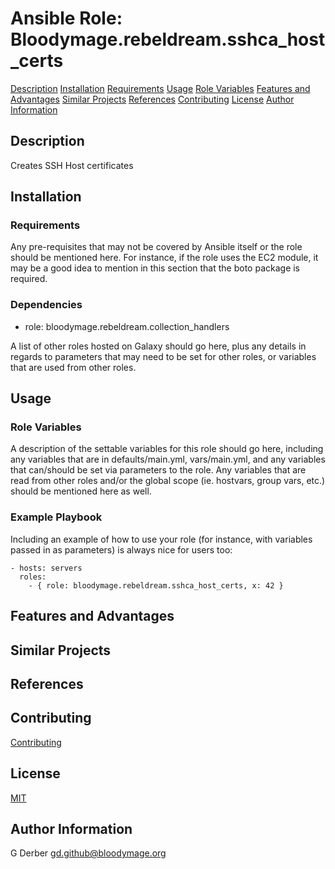 Ansible Role: Bloodymage.rebeldream.sshca_host_certs
===============

  [Description](#description)
  [Installation](#installation)
  [Requirements](#requirements)
  [Usage](#usage)
  [Role Variables](#role-variables)
  [Features and Advantages](#features-and-advantages)
  [Similar Projects](#similar-projects)
  [References](#references)
  [Contributing](#contributing)
  [License](#license)
  [Author Information](#author-information)

Description
-----------
Creates SSH Host certificates

Installation
------------

### Requirements

Any pre-requisites that may not be covered by Ansible itself or the role should be mentioned here. For instance, if the role uses the EC2 module, it may be a good idea to mention in this section that the boto package is required.

### Dependencies
  - role: bloodymage.rebeldream.collection_handlers

A list of other roles hosted on Galaxy should go here, plus any details in regards to parameters that may need to be set for other roles, or variables that are used from other roles.

Usage
-----

### Role Variables

A description of the settable variables for this role should go here, including any variables that are in defaults/main.yml, vars/main.yml, and any variables that can/should be set via parameters to the role. Any variables that are read from other roles and/or the global scope (ie. hostvars, group vars, etc.) should be mentioned here as well.

### Example Playbook

Including an example of how to use your role (for instance, with variables passed in as parameters) is always nice for users too:

    - hosts: servers
      roles:
        - { role: bloodymage.rebeldream.sshca_host_certs, x: 42 }

Features and Advantages
-----------------------


Similar Projects
----------------

References
----------

Contributing
------------
[Contributing](CONTRIBUTING.md.md)

License
-------
[MIT](MIT.md)

Author Information
------------------
G Derber
gd.github@bloodymage.org

